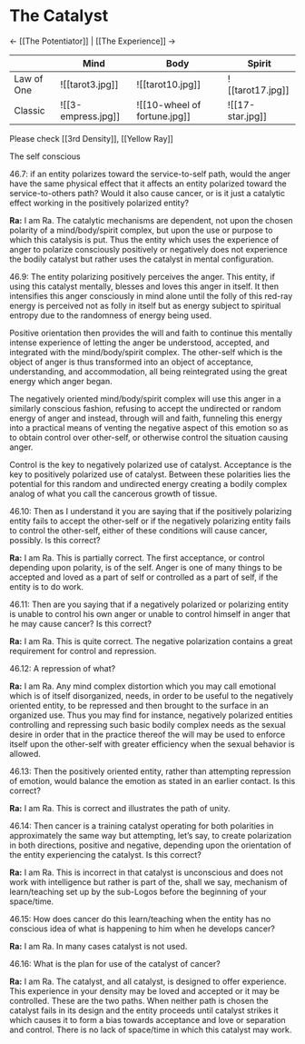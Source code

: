 # The Catalyst
<- [[The Potentiator]] | [[The Experience]] ->

|            | Mind               | Body                         | Spirit           |
| ---------- | ------------------ | ---------------------------- | ---------------- |
| Law of One | ![[tarot3.jpg]]    | ![[tarot10.jpg]]             | ![[tarot17.jpg]] |
| Classic    | ![[3-empress.jpg]] | ![[10-wheel of fortune.jpg]] | ![[17-star.jpg]] |
Please check [[3rd Density]], [[Yellow Ray]]

The self conscious

46.7: if an entity polarizes toward the service-to-self path, would the anger have the same physical effect that it affects an entity polarized toward the service-to-others path? Would it also cause cancer, or is it just a catalytic effect working in the positively polarized entity?

**Ra:** I am Ra. The catalytic mechanisms are dependent, not upon the chosen polarity of a mind/body/spirit complex, but upon the use or purpose to which this catalysis is put. Thus the entity which uses the experience of anger to polarize consciously positively or negatively does not experience the bodily catalyst but rather uses the catalyst in mental configuration.

46.9: The entity polarizing positively perceives the anger. This entity, if using this catalyst mentally, blesses and loves this anger in itself. It then intensifies this anger consciously in mind alone until the folly of this red-ray energy is perceived not as folly in itself but as energy subject to spiritual entropy due to the randomness of energy being used.  
  
Positive orientation then provides the will and faith to continue this mentally intense experience of letting the anger be understood, accepted, and integrated with the mind/body/spirit complex. The other-self which is the object of anger is thus transformed into an object of acceptance, understanding, and accommodation, all being reintegrated using the great energy which anger began.  
  
The negatively oriented mind/body/spirit complex will use this anger in a similarly conscious fashion, refusing to accept the undirected or random energy of anger and instead, through will and faith, funneling this energy into a practical means of venting the negative aspect of this emotion so as to obtain control over other-self, or otherwise control the situation causing anger.  
  
Control is the key to negatively polarized use of catalyst. Acceptance is the key to positively polarized use of catalyst. Between these polarities lies the potential for this random and undirected energy creating a bodily complex analog of what you call the cancerous growth of tissue.

46.10: Then as I understand it you are saying that if the positively polarizing entity fails to accept the other-self or if the negatively polarizing entity fails to control the other-self, either of these conditions will cause cancer, possibly. Is this correct?

**Ra:** I am Ra. This is partially correct. The first acceptance, or control depending upon polarity, is of the self. Anger is one of many things to be accepted and loved as a part of self or controlled as a part of self, if the entity is to do work.

46.11: Then are you saying that if a negatively polarized or polarizing entity is unable to control his own anger or unable to control himself in anger that he may cause cancer? Is this correct?

**Ra:** I am Ra. This is quite correct. The negative polarization contains a great requirement for control and repression.

46.12: A repression of what?

**Ra:** I am Ra. Any mind complex distortion which you may call emotional which is of itself disorganized, needs, in order to be useful to the negatively oriented entity, to be repressed and then brought to the surface in an organized use. Thus you may find for instance, negatively polarized entities controlling and repressing such basic bodily complex needs as the sexual desire in order that in the practice thereof the will may be used to enforce itself upon the other-self with greater efficiency when the sexual behavior is allowed.

46.13: Then the positively oriented entity, rather than attempting repression of emotion, would balance the emotion as stated in an earlier contact. Is this correct?

**Ra:** I am Ra. This is correct and illustrates the path of unity.

46.14: Then cancer is a training catalyst operating for both polarities in approximately the same way but attempting, let’s say, to create polarization in both directions, positive and negative, depending upon the orientation of the entity experiencing the catalyst. Is this correct?

**Ra:** I am Ra. This is incorrect in that catalyst is unconscious and does not work with intelligence but rather is part of the, shall we say, mechanism of learn/teaching set up by the sub-Logos before the beginning of your space/time.

46.15: How does cancer do this learn/teaching when the entity has no conscious idea of what is happening to him when he develops cancer?

**Ra:** I am Ra. In many cases catalyst is not used.

46.16: What is the plan for use of the catalyst of cancer?

**Ra:** I am Ra. The catalyst, and all catalyst, is designed to offer experience. This experience in your density may be loved and accepted or it may be controlled. These are the two paths. When neither path is chosen the catalyst fails in its design and the entity proceeds until catalyst strikes it which causes it to form a bias towards acceptance and love or separation and control. There is no lack of space/time in which this catalyst may work.